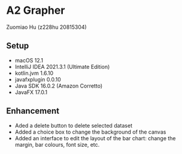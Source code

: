 # A2 Grapher
Zuomiao Hu (z228hu 20815304)
 
## Setup
* macOS 12.1
* IntelliJ IDEA 2021.3.1 (Ultimate Edition)
* kotlin.jvm 1.6.10
* javafxplugin 0.0.10
* Java SDK 16.0.2 (Amazon Corretto)
* JavaFX 17.0.1

## Enhancement 
* Aded a delete button to delete selected dataset
* Added a choice box to change the background of the canvas
* Added an interface to edit the layout of the bar chart: change the margin, bar colours, font size, etc.
